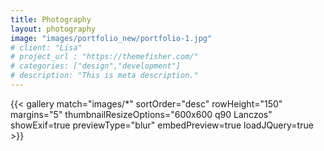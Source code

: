 ```yaml
---
title: Photography
layout: photography
image: "images/portfolio_new/portfolio-1.jpg"
# client: "Lisa"
# project_url : "https://themefisher.com/"
# categories: ["design","development"]
# description: "This is meta description."
---
```

{{< gallery match="images/*" sortOrder="desc" rowHeight="150" margins="5" thumbnailResizeOptions="600x600 q90 Lanczos" showExif=true previewType="blur" embedPreview=true loadJQuery=true >}}
